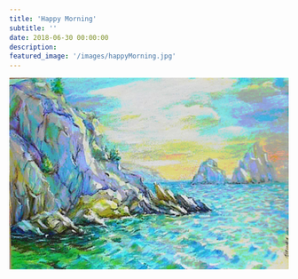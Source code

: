 ```yaml
---
title: 'Happy Morning'
subtitle: ''
date: 2018-06-30 00:00:00
description:
featured_image: '/images/happyMorning.jpg'
---
```


![](/images/happyMorning.jpg)
